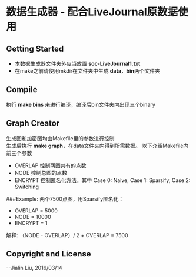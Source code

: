 # 数据生成器 - 配合LiveJournal原数据使用




## Getting Started
* 本数据生成器文件夹外应当放置 **soc-LiveJournal1.txt**
* 在make之前请使用mkdir在文件夹中生成 **data**，**bin**两个文件夹

## Compile
执行 **make bins** 来进行编译，编译后bin文件夹内出现三个binary

## Graph Creator

生成图和加密图均由Makefile里的参数进行控制  
生成后执行 **make graph**，在data文件夹内得到所需数据。
以下介绍Makefile内前三个参数
* OVERLAP 控制两图共有的点数
* NODE 控制总图的点数
* ENCRYPT 控制匿名化方法。其中 Case 0: Naive, Case 1: Sparsify, Case 2: Switching

###Example:
两个7500点图，用Sparsify匿名化：

* OVERLAP = 5000
* NODE = 10000
* ENCRYPT = 1

解释: （NODE - OVERLAP）/ 2 + OVERLAP = 7500

## Copyright and License

--Jialin Liu, 2016/03/14
